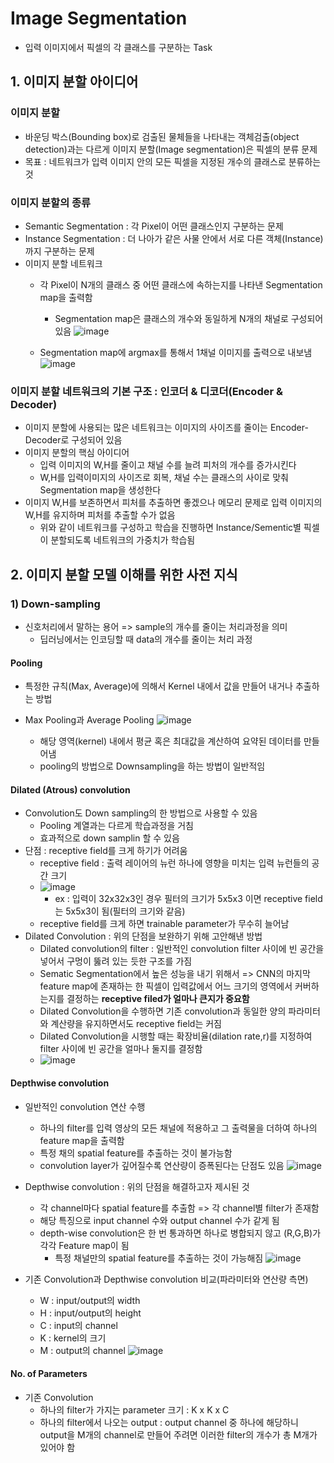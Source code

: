 # Image Segmentation
- 입력 이미지에서 픽셀의 각 클래스를 구분하는 Task

## 1. 이미지 분할 아이디어
### 이미지 분할
- 바운딩 박스(Bounding box)로 검출된 물체들을 나타내는 객체검출(object detection)과는 다르게 이미지 분할(Image segmentation)은 픽셀의 분류 문제
- 목표 : 네트워크가 입력 이미지 안의 모든 픽셀을 지정된 개수의 클래스로 분류하는 것

### 이미지 분할의 종류
- Semantic Segmentation : 각 Pixel이 어떤 클래스인지 구분하는 문제
- Instance Segmentation : 더 나아가 같은 사물 안에서 서로 다른 객체(Instance)까지 구분하는 문제
- 이미지 분할 네트워크
  - 각 Pixel이 N개의 클래스 중 어떤 클래스에 속하는지를 나타낸 Segmentation map을 출력함
    - Segmentation map은 클래스의 개수와 동일하게 N개의 채널로 구성되어 있음
![image](https://github.com/JuHwna/thesis_summary/assets/49123169/8425b975-f54b-4327-8260-47d2859b4bcb)

  - Segmentation map에 argmax를 통해서 1채널 이미지를 출력으로 내보냄
 ![image](https://github.com/JuHwna/thesis_summary/assets/49123169/17a3b349-2084-40d4-90fc-c9fbf85ab203)


### 이미지 분할 네트워크의 기본 구조 : 인코더 & 디코더(Encoder & Decoder)
- 이미지 분할에 사용되는 많은 네트워크는 이미지의 사이즈를 줄이는 Encoder-Decoder로 구성되어 있음
- 이미지 분할의 핵심 아이디어
  - 입력 이미지의 W,H를 줄이고 채널 수를 늘려 피처의 개수를 증가시킨다
  - W,H를 입력이미지의 사이즈로 회복, 채널 수는 클래스의 사이로 맞춰 Segmentation map을 생성한다
- 이미지 W,H를 보존하면서 피처를 추출하면 좋겠으나 메모리 문제로 입력 이미지의 W,H를 유지하며 피처를 추출할 수가 없음
  - 위와 같이 네트워크를 구성하고 학습을 진행하면 Instance/Sementic별 픽셀이 분할되도록 네트워크의 가중치가 학습됨
## 2. 이미지 분할 모델 이해를 위한 사전 지식
### 1) Down-sampling
- 신호처리에서 말하는 용어 => sample의 개수를 줄이는 처리과정을 의미
  - 딥러닝에서는 인코딩할 때 data의 개수를 줄이는 처리 과정

#### Pooling
- 특정한 규칙(Max, Average)에 의해서 Kernel 내에서 값을 만들어 내거나 추출하는 방법
- Max Pooling과 Average Pooling
  ![image](https://github.com/JuHwna/thesis_summary/assets/49123169/10cb86bd-5b28-4cb0-a265-3c38d4bfe08c)

  - 해당 영역(kernel) 내에서 평균 혹은 최대값을 계산하여 요약된 데이터를 만들어냄
  - pooling의 방법으로 Downsampling을 하는 방법이 일반적임

#### Dilated (Atrous) convolution
- Convolution도 Down sampling의 한 방법으로 사용할 수 있음
  - Pooling 계열과는 다르게 학습과정을 거침
  - 효과적으로 down samplin 할 수 있음
- 단점 : receptive field를 크게 하기가 어려움
  - receptive field : 출력 레이어의 뉴런 하나에 영향을 미치는 입력 뉴런들의 공간 크기
  - ![image](https://github.com/JuHwna/thesis_summary/assets/49123169/387bfbc8-1add-4aea-9588-4bed145b09b7)
    - ex : 입력이 32x32x3인 경우 필터의 크기가 5x5x3 이면 receptive field는 5x5x3이 됨(필터의 크기와 같음)
  - receptive field를 크게 하면 trainable parameter가 무수히 늘어남
- Dilated Convolution : 위의 단점을 보완하기 위해 고안해낸 방법
  - Dilated convolution의 filter : 일반적인 convolution filter 사이에 빈 공간을 넣어서 구멍이 뚫려 있는 듯한 구조를 가짐
  - Sematic Segmentation에서 높은 성능을 내기 위해서 => CNN의 마지막 feature map에 존재하는 한 픽셀이 입력값에서 어느 크기의 영역에서 커버하는지를 결정하는 **receptive filed가 얼마나 큰지가 중요함**
  - Dilated Convolution을 수행하면 기존 convolution과 동일한 양의 파라미터와 계산량을 유지하면서도 receptive field는 커짐
  - Dilated Convolution을 시행할 때는 확장비율(dilation rate,r)를 지정하여 filter 사이에 빈 공간을 얼마나 둘지를 결정함
  - ![image](https://github.com/JuHwna/thesis_summary/assets/49123169/5b4d7ff3-1b08-4306-9dd0-5c0eedee45c6)

#### Depthwise convolution
- 일반적인 convolution 연산 수행
  - 하나의 filter를 입력 영상의 모든 채널에 적용하고 그 출력물을 더하여 하나의 feature map을 출력함
  - 특정 채의 spatial feature를 추출하는 것이 불가능함
  - convolution layer가 깊어질수록 연산량이 증폭된다는 단점도 있음
![image](https://github.com/JuHwna/thesis_summary/assets/49123169/a4fccb0d-3ca8-4317-9886-8b6db4697aa6)


- Depthwise convolution : 위의 단점을 해결하고자 제시된 것
  - 각 channel마다 spatial feature를 추출함 => 각 channel별 filter가 존재함
  - 해당 특징으로 input channel 수와 output channel 수가 같게 됨
  - depth-wise convolution은 한 번 통과하면 하나로 병합되지 않고 (R,G,B)가 각각 Feature map이 됨
    - 특정 채널만의 spatial feature를 추출하는 것이 가능해짐
![image](https://github.com/JuHwna/thesis_summary/assets/49123169/f1384368-5976-4bca-91a7-1bac75a77fe6)

- 기존 Convolution과 Depthwise convolution 비교(파라미터와 연산량 측면)
  - W : input/output의 width
  - H : input/output의 height
  - C : input의 channel
  - K : kernel의 크기
  - M : output의 channel
![image](https://github.com/JuHwna/thesis_summary/assets/49123169/21796b99-ea65-4c31-a555-156c47aa32e0)

#### No. of Parameters
- 기존 Convolution
  - 하나의 filter가 가지는 parameter 크기 : K x K x C
  - 하나의 filter에서 나오는 output : output channel 중 하나에 해당하니 output을 M개의 channel로 만들어 주려면 이러한 filter의 개수가 총 M개가 있어야 함
